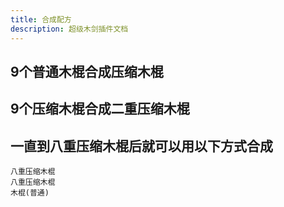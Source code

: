 ```yaml
---
title: 合成配方
description: 超级木剑插件文档
---
```


## 9个普通木棍合成压缩木棍
## 9个压缩木棍合成二重压缩木棍
## 一直到八重压缩木棍后就可以用以下方式合成
```recipe
八重压缩木棍
八重压缩木棍
木棍(普通)
```